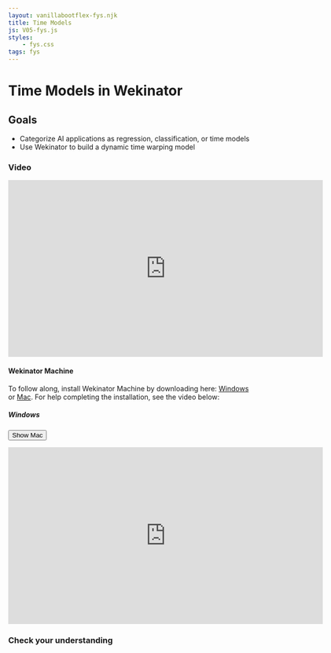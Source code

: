 ```yaml
---
layout: vanillabootflex-fys.njk
title: Time Models
js: V05-fys.js
styles:
	- fys.css
tags: fys
---
```


# Time Models in Wekinator

## Goals

- Categorize AI applications as regression, classification, or time models
- Use Wekinator to build a dynamic time warping model

### Video

<iframe width="640" height="360" src="https://www.youtube.com/embed/1oqZCsOKzsM" frameborder="0" allow="accelerometer; autoplay; encrypted-media; gyroscope; picture-in-picture" allowfullscreen></iframe>

<h4>Wekinator Machine</h4>

To follow along, install Wekinator Machine by downloading here: [Windows](https://github.com/ryanpdwyer/wekinator-machine2/releases/download/v2.0/wekinator-machine-2.0-windows.Setup.exe) or [Mac](https://github.com/ryanpdwyer/wekinator-machine2/releases/download/v2.0.1/wekinator-machine-2-darwin-universal-2.0.1.zip). For help completing the installation, see the video below:

<h5 id="video-heading">Windows</h5>

<button id="button" onclick="toggleWindowsMac();">Show Mac</button>


<iframe id="windows-install" width="640" height="360" src="https://www.youtube.com/embed/zE_7wf6Z-F8" frameborder="0" allow="accelerometer; autoplay; encrypted-media; gyroscope; picture-in-picture" allowfullscreen></iframe>

<iframe  id="mac-install"  hidden width="640" height="360" src="https://www.youtube.com/embed/xbYMMi0bSZY" frameborder="0" allow="accelerometer; autoplay; encrypted-media; gyroscope; picture-in-picture" allowfullscreen></iframe>


### Check your understanding

<div id="question-node"></div>
